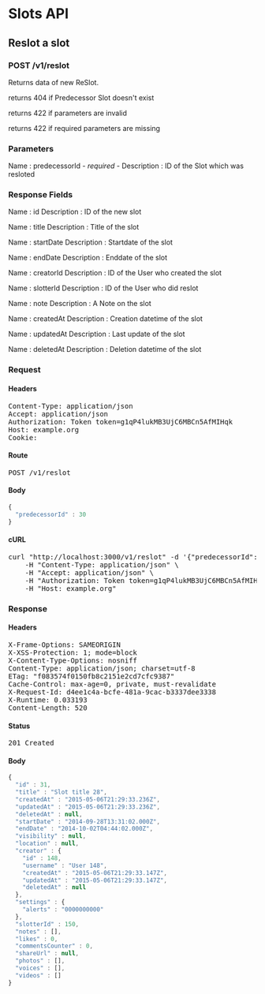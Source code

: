 # Slots API

## Reslot a slot

### POST /v1/reslot

Returns data of new ReSlot.

returns 404 if Predecessor Slot doesn&#39;t exist

returns 422 if parameters are invalid

returns 422 if required parameters are missing

### Parameters

Name : predecessorId *- required -*
Description : ID of the Slot which was resloted


### Response Fields

Name : id
Description : ID of the new slot

Name : title
Description : Title of the slot

Name : startDate
Description : Startdate of the slot

Name : endDate
Description : Enddate of the slot

Name : creatorId
Description : ID of the User who created the slot

Name : slotterId
Description : ID of the User who did reslot

Name : note
Description : A Note on the slot

Name : createdAt
Description : Creation datetime of the slot

Name : updatedAt
Description : Last update of the slot

Name : deletedAt
Description : Deletion datetime of the slot

### Request

#### Headers

<pre>Content-Type: application/json
Accept: application/json
Authorization: Token token=g1qP4lukMB3UjC6MBCn5AfMIHqk
Host: example.org
Cookie: </pre>

#### Route

<pre>POST /v1/reslot</pre>

#### Body
```javascript
{
  "predecessorId" : 30
}
```


#### cURL

<pre class="request">curl &quot;http://localhost:3000/v1/reslot&quot; -d &#39;{&quot;predecessorId&quot;:30}&#39; -X POST \
	-H &quot;Content-Type: application/json&quot; \
	-H &quot;Accept: application/json&quot; \
	-H &quot;Authorization: Token token=g1qP4lukMB3UjC6MBCn5AfMIHqk&quot; \
	-H &quot;Host: example.org&quot;</pre>

### Response

#### Headers

<pre>X-Frame-Options: SAMEORIGIN
X-XSS-Protection: 1; mode=block
X-Content-Type-Options: nosniff
Content-Type: application/json; charset=utf-8
ETag: &quot;f083574f0150fb8c2151e2cd7cfc9387&quot;
Cache-Control: max-age=0, private, must-revalidate
X-Request-Id: d4ee1c4a-bcfe-481a-9cac-b3337dee3338
X-Runtime: 0.033193
Content-Length: 520</pre>

#### Status

<pre>201 Created</pre>

#### Body

```javascript
{
  "id" : 31,
  "title" : "Slot title 28",
  "createdAt" : "2015-05-06T21:29:33.236Z",
  "updatedAt" : "2015-05-06T21:29:33.236Z",
  "deletedAt" : null,
  "startDate" : "2014-09-28T13:31:02.000Z",
  "endDate" : "2014-10-02T04:44:02.000Z",
  "visibility" : null,
  "location" : null,
  "creator" : {
    "id" : 148,
    "username" : "User 148",
    "createdAt" : "2015-05-06T21:29:33.147Z",
    "updatedAt" : "2015-05-06T21:29:33.147Z",
    "deletedAt" : null
  },
  "settings" : {
    "alerts" : "0000000000"
  },
  "slotterId" : 150,
  "notes" : [],
  "likes" : 0,
  "commentsCounter" : 0,
  "shareUrl" : null,
  "photos" : [],
  "voices" : [],
  "videos" : []
}
```
